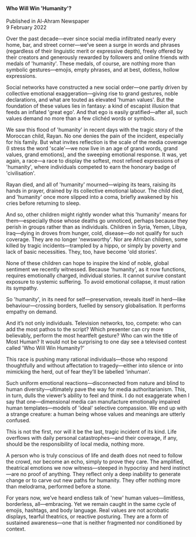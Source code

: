<h4>Who Will Win 'Humanity'?</h4>


Published in Al-Ahram Newspaper
<br>
9 February 2022


Over the past decade—ever since social media infiltrated nearly every home, bar, and street corner—we’ve seen a surge in words and phrases (regardless of their linguistic merit or expressive depth), freely offered by their creators and generously rewarded by followers and online friends with medals of 'humanity'. These medals, of course, are nothing more than symbolic gestures—emojis, empty phrases, and at best, dotless, hollow expressions.

Social networks have constructed a new social order—one partly driven by collective emotional exaggeration—giving rise to grand gestures, noble declarations, and what are touted as elevated 'human values'. But the foundation of these values lies in fantasy: a kind of escapist illusion that feeds an inflated 'great ego'. And that ego is easily gratified—after all, such values demand no more than a few clichéd words or symbols.

We saw this flood of 'humanity' in recent days with the tragic story of the Moroccan child, Rayan. No one denies the pain of the incident, especially for his family. But what invites reflection is the scale of the media coverage (I stress the word 'scale'—we now live in an age of grand words, grand values, grand emotions), and the sweeping emotional response. It was, yet again, a race—a race to display the softest, most refined expressions of 'humanity', where individuals competed to earn the honorary badge of 'civilisation'.

Rayan died, and all of 'humanity' mourned—wiping its tears, raising its hands in prayer, drained by its collective emotional labour. The child died, and 'humanity' once more slipped into a coma, briefly awakened by his cries before returning to sleep.

And so, other children might rightly wonder what this 'humanity' means for them—especially those whose deaths go unnoticed, perhaps because they perish in groups rather than as individuals. Children in Syria, Yemen, Libya, Iraq—dying in droves from hunger, cold, disease—do not qualify for such coverage. They are no longer 'newsworthy'. Nor are African children, some killed by tragic incidents—trampled by a hippo, or simply by poverty and lack of basic necessities. They, too, have become 'old stories'.

None of these children can hope to inspire the kind of noble, global sentiment we recently witnessed. Because 'humanity', as it now functions, requires emotionally charged, individual stories. It cannot survive constant exposure to systemic suffering. To avoid emotional collapse, it must ration its sympathy.

So 'humanity', in its need for self—preservation, reveals itself in herd—like behaviour—crossing borders, fuelled by sensory globalisation. It performs empathy on demand.

And it’s not only individuals. Television networks, too, compete: who can add the most pathos to the script? Which presenter can cry more believably, perform the most heartfelt gesture? Who can win the title of Most Human? It would not be surprising to one day see a televised contest called 'Who Will Win Humanity?'

This race is pushing many rational individuals—those who respond thoughtfully and without affectation to tragedy—either into silence or into mimicking the herd, out of fear they’ll be labelled 'inhuman'.

Such uniform emotional reactions—disconnected from nature and blind to human diversity—ultimately pave the way for media authoritarianism. This, in turn, dulls the viewer’s ability to feel and think. I do not exaggerate when I say that one—dimensional media can manufacture emotionally impaired human templates—models of 'ideal' selective compassion. We end up with a strange creature: a human being whose values and meanings are utterly confused.

This is not the first, nor will it be the last, tragic incident of its kind. Life overflows with daily personal catastrophes—and their coverage, if any, should be the responsibility of local media, nothing more.

A person who is truly conscious of life and death does not need to follow the crowd, nor become an echo, simply to prove they care. The amplified, theatrical emotions we now witness—steeped in hypocrisy and herd instinct—are no proof of anything. They reflect only a deep inability to generate change or to carve out new paths for humanity. They offer nothing more than melodrama, performed before a stone.

For years now, we’ve heard endless talk of 'new' human values—limitless, borderless, all—embracing. Yet we remain caught in the same cycle of emojis, hashtags, and body language. Real values are not acrobatic displays, tearful theatrics, or reactive posturing. They are a form of sustained awareness—one that is neither fragmented nor conditioned by context.

